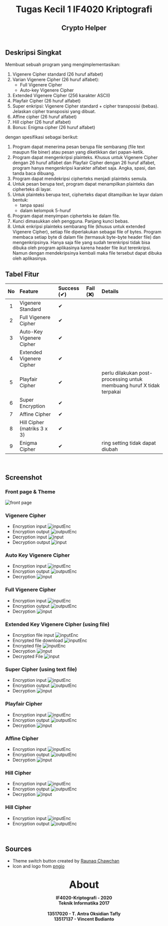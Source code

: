 <h1 align="center">
    <b>
        <br>
        Tugas Kecil 1 IF4020 Kriptografi
        <br>
    </b>
</h1>

<h2 align="center">
    <b>
        Crypto Helper
        <br>
        <br>
    </b>
</h2>

## Deskripsi Singkat
Membuat sebuah program yang mengimplementasikan:

<ol>
    <li>
        Vigenere Cipher standard (26 huruf alfabet)
    </li>
    <li>
        Varian Vigenere Cipher (26 huruf alfabet):
        <ul>
            <li>Full Vigenere Cipher</li>
            <li>Auto-key Vigenere Cipher</li>
        </ul>
    </li>
    <li>Extended Vigenere Cipher (256 karakter ASCII)</li>
    <li>Playfair Cipher (26 huruf alfabet)</li>
    <li>Super enkripsi: Vigenere Cipher standard + cipher transposisi (bebas). Jelaskan cipher transposisi yang dibuat.</li>
    <li>Affine cipher (26 huruf alfabet)</li>
    <li>Hill cipher (26 huruf alfabet)</li>
    <li>Bonus: Enigma cipher (26 huruf alfabet)</li>
</ol>

dengan spesifikasi sebagai berikut:
<ol>
    <li>Program dapat menerima pesan berupa file sembarang (file text maupun file biner) atau pesan yang diketikkan dari papan-ketik.</li>
    <li>Program dapat mengenkripsi plainteks. Khusus untuk Vigenere Cipher dengan 26 huruf alfabet dan Playfair Cipher dengan 26 huruf alfabet, program hanya mengenkripsi karakter alfabet saja. Angka, spasi, dan tanda baca dibuang.</li>
    <li>Program dapat mendekripsi cipherteks menjadi plainteks semula.</li>
    <li>Untuk pesan berupa text, program dapat menampilkan plainteks dan cipherteks di layar.</li>
    <li>Untuk plainteks berupa text, cipherteks dapat ditampilkan ke layar dalam bentuk:
        <ul>
            <li>tanpa spasi</li>
            <li>dalam kelompok 5-huruf</li>
        </ul>
    </li>
    <li>Program dapat menyimpan cipherteks ke dalam file.</li>
    <li>Kunci dimasukkan oleh pengguna. Panjang kunci bebas.</li>
    <li>Untuk enkripsi plainteks sembarang file (khusus untuk extended Vigenere Cipher), setiap file diperlakukan sebagai file of bytes. Program membaca setiap byte di dalam file (termasuk byte-byte header file) dan mengenkripsinya. Hanya saja file yang sudah terenkripsi tidak bisa dibuka oleh program aplikasinya karena header file ikut terenkripsi. Namun dengan mendekripsinya kembali maka file tersebut dapat dibuka oleh aplikasinya.</li>
</ol>

## Tabel Fitur
| No | Feature                     | Success (✔) | Fail (❌) | Details |
|:--:|:----------------------------|:------------|:----------|:--------|
|  1 | Vigenere Standard           | ✔           |           |         |
|  2 | Full Vigenere Cipher        | ✔           |           |         |
|  3 | Auto-Key Vigenere Cipher    | ✔           |           |         |
|  4 | Extended Vigenere Cipher    | ✔           |           |         |
|  5 | Playfair Cipher             | ✔           |           | perlu dilakukan post-processing untuk membuang huruf X tidak terpakai |
|  6 | Super Encryption            | ✔           |           |         |
|  7 | Affine Cipher               | ✔           |           |         |
|  8 | Hill Cipher (matriks 3 x 3) | ✔           |           |         |
|  9 | Enigma Cipher               | ✔           |           | ring setting tidak dapat diubah |

<br>

## Screenshot

### Front page & Theme
![front page](./doc/FrontPage.jpg)

### Vigenere Cipher
- Encryption input
![inputEnc](./doc/VigEnc.jpg)
- Encryption output
![outputEnc](./doc/VigEncRes.jpg)
- Decryption input
![input](./doc/VigDec.jpg)
- Decryption output
![input](./doc/VigDecRes.jpg)

### Auto Key Vigenere Cipher
- Encryption input
![inputEnc](./doc/aKeyVig.jpg)
- Encryption output
![outputEnc](./doc/aKeyVigEnc.jpg)
- Decryption
![input](./doc/aKeyVigDec.jpg)

### Full Vigenere Cipher
- Encryption input
![inputEnc](./doc/fVig.jpg)
- Encryption output
![outputEnc](./doc/fVigEnc.jpg)
- Decryption
![input](./doc/fVigDec.jpg)

### Extended Key Vigenere Cipher (using file)
- Encryption file input
![inputEnc](./doc/extVigFile.jpg)
- Encrypted file download
![inputEnc](./doc/extVigFileEnc.jpg)
- Encrypted file
![inputEnc](./doc/EncFile.jpg)
- Decryption
![input](./doc/extVigFileDec.jpg)
- Decrypted File
![input](./doc/DecFile.jpg)

### Super Cipher (using text file)
- Encryption input
![inputEnc](./doc/super.jpg)
- Encryption output
![outputEnc](./doc/superEnc.jpg)
- Decryption
![input](./doc/superDec.jpg)

### Playfair Cipher
- Encryption input
![inputEnc](./doc/play.jpg)
- Encryption output
![outputEnc](./doc/playEnc.jpg)
- Decryption
![input](./doc/playDec.jpg)

### Affine Cipher
- Encryption input
![inputEnc](./doc/affine.jpg)
- Encryption output
![outputEnc](./doc/affineEnc.jpg)
- Decryption
![input](./doc/affineDec.jpg)

### Hill Cipher
- Encryption input
![inputEnc](./doc/hill.jpg)
- Encryption output
![outputEnc](./doc/hillEnc.jpg)
- Decryption
![input](./doc/hillDec.jpg)

### Hill Cipher
- Encryption input
![inputEnc](./doc/enigma.jpg)
- Encryption output
![outputEnc](./doc/enigmaEnc.jpg)

<br>

## Sources
- Theme switch button created by [Raunaq Chawchan](https://codepen.io/_Raunaq_)
- Icon and logo from [pngio](https://pngio.com/images/png-a1742084.html)

<p align="center">
    <b>
        <br>
        <font size="6">
            About
        </font>
    </b>
</p>

<p align="center">
    <b>
        IF4020-Kriptografi - 2020
        <br>
        Teknik Informatika 2017
        <br>
        <br>
        13517020 - T. Antra Oksidian Tafly
        <br>
		13517137 - Vincent Budianto
    </b>
</p>